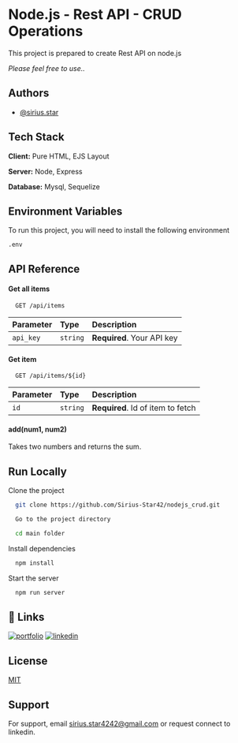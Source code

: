  
# Node.js - Rest API - CRUD Operations

This project is prepared to create Rest API on node.js

*Please feel free to use..*


## Authors

- [@sirius.star](https://www.linkedin.com/in/sirius-star)


## Tech Stack

**Client:** Pure HTML, EJS Layout

**Server:** Node, Express

**Database:** Mysql, Sequelize


## Environment Variables

To run this project, you will need to install the following environment

`.env`


## API Reference

#### Get all items

```http
  GET /api/items
```

| Parameter | Type     | Description                |
| :-------- | :------- | :------------------------- |
| `api_key` | `string` | **Required**. Your API key |

#### Get item

```http
  GET /api/items/${id}
```

| Parameter | Type     | Description                       |
| :-------- | :------- | :-------------------------------- |
| `id`      | `string` | **Required**. Id of item to fetch |

#### add(num1, num2)

Takes two numbers and returns the sum.


## Run Locally

Clone the project

```bash
  git clone https://github.com/Sirius-Star42/nodejs_crud.git

  Go to the project directory

  cd main folder
```

Install dependencies

```bash
  npm install
```

Start the server

```bash
  npm run server
```


## 🔗 Links
[![portfolio](https://img.shields.io/badge/my_portfolio-000?style=for-the-badge&logo=ko-fi&logoColor=white)](https://sirius-star42.github.io/Hasan-DALKILIC/)
[![linkedin](https://img.shields.io/badge/linkedin-0A66C2?style=for-the-badge&logo=linkedin&logoColor=white)](https://www.linkedin.com/in/sirius-star)


## License

[MIT](https://choosealicense.com/licenses/mit/)


## Support

For support, email sirius.star4242@gmail.com or request connect to linkedin.
